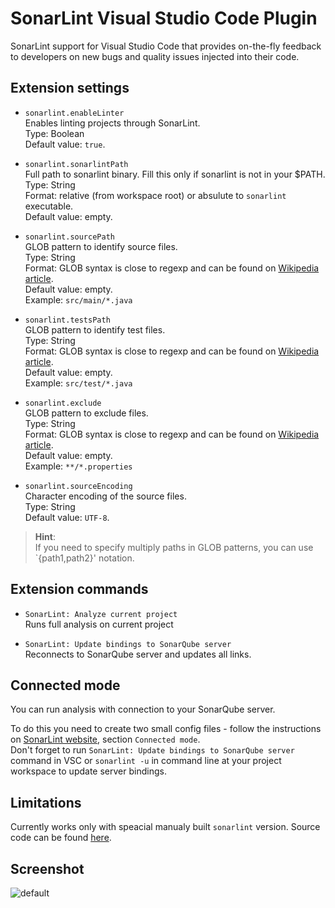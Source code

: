 # SonarLint Visual Studio Code Plugin

SonarLint support for Visual Studio Code that provides on-the-fly feedback to developers on new bugs and quality issues injected into their code.

## Extension settings

* `sonarlint.enableLinter`  
Enables linting projects through SonarLint.  
Type: Boolean  
Default value: `true`.

* `sonarlint.sonarlintPath`  
Full path to sonarlint binary. Fill this only if sonarlint is not in your $PATH.  
Type: String  
Format: relative (from workspace root) or absulute to `sonarlint` executable.  
Default value: empty.

* `sonarlint.sourcePath`  
GLOB pattern to identify source files.  
Type: String  
Format: GLOB syntax is close to regexp and can be found on [Wikipedia article](https://en.wikipedia.org/wiki/Glob_(programming)).  
Default value: empty.  
Example: `src/main/*.java`

* `sonarlint.testsPath`  
GLOB pattern to identify test files.  
Type: String  
Format: GLOB syntax is close to regexp and can be found on [Wikipedia article](https://en.wikipedia.org/wiki/Glob_(programming)).  
Default value: empty.  
Example: `src/test/*.java`

* `sonarlint.exclude`  
GLOB pattern to exclude files.  
Type: String  
Format: GLOB syntax is close to regexp and can be found on [Wikipedia article](https://en.wikipedia.org/wiki/Glob_(programming)).  
Default value: empty.  
Example: `**/*.properties`

* `sonarlint.sourceEncoding`  
Character encoding of the source files.  
Type: String  
Default value: `UTF-8`.

> **Hint**:  
If you need to specify multiply paths in GLOB patterns, you can use `{path1,path2}' notation.

## Extension commands

* `SonarLint: Analyze current project`  
Runs full analysis on current project

* `SonarLint: Update bindings to SonarQube server`  
Reconnects to SonarQube server and updates all links.

## Connected mode

You can run analysis with connection to your SonarQube server.

To do this you need to create two small config files - follow the instructions on [SonarLint website](http://www.sonarlint.org/commandline/index.html), section `Connected mode`.  
Don't forget to run `SonarLint: Update bindings to SonarQube server` command in VSC or `sonarlint -u` in command line at your project workspace to update server bindings.

## Limitations

Currently works only with speacial manualy built `sonarlint` version. Source code can be found [here](https://github.com/nixel2007/sonarlint-cli/tree/feature/console-analysis).

## Screenshot

![default](https://cloud.githubusercontent.com/assets/1132840/17891093/7c840dfe-6942-11e6-8452-a8ef23faa951.PNG)
